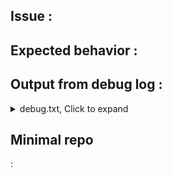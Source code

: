 <!-- First of all, check the troubleshooting wiki page for common issues at:
https://github.com/kulshekhar/ts-jest/wiki/Troubleshooting -->

## Issue <!-- describe the issue below -->:


## Expected behavior <!-- describe the expected behavior below -->:


## Output from debug log <!-- Run: TS_JEST_LOG=debug.txt yarn test  --- The output of the logger will be in **<your_project_dir>/debug.txt**, paste it below -->:
<details>
  <summary>debug.txt, Click to expand</summary>

  ```bash
# PASTE CONTENTS OF debug.txt HERE!
```
</details>

## Minimal repo
<!-- If you haven't already, create the smallest possible repo that reproduces this issue by running `npm install` and `npm test`. This will speed up any fixes that this issue might need. Paste the minimal repo URL below -->:


<!-- Optional (but highly recommended): Configure Travis (or your favorite system) with the minimal repo. This allows potential solutions to be tested against the minimal repo. This saves everyone time and avoids a lot of back and forth. -->
